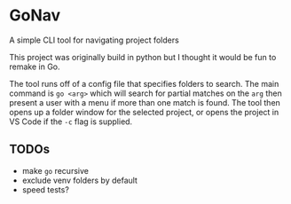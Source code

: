 # GoNav

A simple CLI tool for navigating project folders

This project was originally build in python but I thought it would be fun to remake in Go.

The tool runs off of a config file that specifies folders to search. The main command is `go <arg>` which will search for partial matches on the `arg` then present a user with a menu if more than one match is found. The tool then opens up a folder window for the selected project, or opens the project in VS Code if the `-c` flag is supplied.

## TODOs

- make `go` recursive
- exclude venv folders by default
- speed tests?
